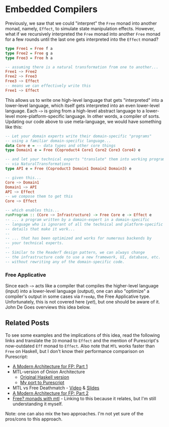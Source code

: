 # Embedded Compilers

Previously, we saw that we could "interpret" the `Free` monad into another monad, namely, `Effect`, to simulate state manipulation effects. However, what if we recursively interpreted the `Free` monad into another `Free` monad for a few rounds until the last one gets interpreted into the `Effect` monad?
```purescript
type Free1 = Free f a
type Free2 = Free g a
type Free3 = Free h a

-- assuming there is a natural transformation from one to another...
Free1 ~> Free2
Free2 ~> Free3
Free3 ~> Effect
-- means we can effectively write this
Free1 ~> Effect
```
This allows us to write one high-level language that gets "interpreted" into a lower-level language, which itself gets interpreted into an even lower-level language. Each `~>` is going from a high-level abstract language to a lower-level more-platform-specific language. In other words, a compiler of sorts. Updating our code above to use meta-language, we would have something like this:
```purescript
-- Let your domain experts write their domain-specific "programs"
-- using a familiar domain-specific language...
data Core e = -- data types and other core things
type Domain1 e = Free (Coproduct4 Core1 Core2 Core3 Core4) e

-- and let your technical experts "translate" them into working programs
-- via NaturalTransformations
type API e = Free (Coproduct3 Domain1 Domain2 Domain3) e

-- given this...
Core ~> Domain1
Domain1 ~> API
API ~> Effect
-- we compose them to get this
Core ~> Effect

-- which enables this...
runProgram :: (Core ~> Infrastructure) -> Free Core e -> Effect e
-- ... a program written by a domain-expert in a domain-specific
-- language who is ignorant of all the technical and platform-specific
-- details that make it work...
--
-- ... that has been optimized and works for numerous backends by
-- your technical experts.
--
-- Similar to the ReaderT design pattern, we can always change
-- the infrastructure code to use a new framework, UI, database, etc.
-- without rewriting any of the domain-specific code.
```

### Free Applicative

Since each `~>` acts like a compiler that compiles the higher-level language (input) into a lower-level language (output), one can also "optimize" a compiler's output in some cases via `FreeAp`, the Free Applicative type. Unfortunately, this is not covered here (_yet_), but one should be aware of it. John De Goes overviews this idea below.

## Related Posts

To see some examples and the implications of this idea, read the following links and translate the `IO` monad to `Effect` and the mention of Purescript's now-outdated `Eff` monad to `Effect`. Also note that `MTL` works faster than `Free` on Haskell, but I don't know their performance comparison on Purescript:
- [A Modern Architecture for FP: Part 1](http://degoes.net/articles/modern-fp)
- MTL-version of Onion Architecture
    - [Original Haskell version](https://gist.github.com/ocharles/6b1b9440b3513a5e225e)
    - [My port to Purescript](https://gist.github.com/JordanMartinez/4eb9dd1f5ac4e5220ab3d2cc500c0fce)
- MTL vs Free Deathmatch - [Video](https://www.youtube.com/watch?v=JLevNswzYh8) & [Slides](https://www.slideshare.net/jdegoes/mtl-versus-free)
- [A Modern Architecture for FP: Part 2](http://degoes.net/articles/modern-fp-part-2)
- [Free? monads with mtl](https://gist.github.com/ocharles/252bc296b659aa32e915e02d02537064) - Linking to this because it relates, but I'm still understanding it myself.

Note: one can also mix the two approaches. I'm not yet sure of the pros/cons to this approach.
